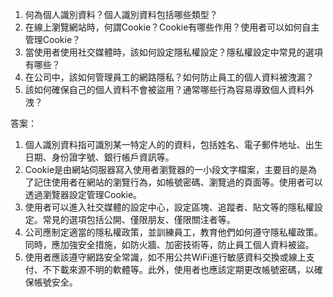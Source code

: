 1. 何為個人識別資料？個人識別資料包括哪些類型？
2. 在線上瀏覽網站時，何謂Cookie？Cookie有哪些作用？使用者可以如何自主管理Cookie？
3. 當使用者使用社交媒體時，該如何設定隱私權設定？隱私權設定中常見的選項有哪些？
4. 在公司中，該如何管理員工的網路隱私？如何防止員工的個人資料被洩漏？
5. 該如何確保自己的個人資料不會被盜用？通常哪些行為容易導致個人資料外洩？

答案：
1. 個人識別資料指可識別某一特定人的的資料，包括姓名、電子郵件地址、出生日期、身份證字號、銀行帳戶資訊等。 
2. Cookie是由網站伺服器寫入使用者瀏覽器的一小段文字檔案，主要目的是為了記住使用者在網站的瀏覽行為，如帳號密碼、瀏覽過的頁面等。使用者可以透過瀏覽器設定管理Cookie。
3. 使用者可以進入社交媒體的設定中心，設定區塊、追蹤者、貼文等的隱私權設定。常見的選項包括公開、僅限朋友、僅限關注者等。
4. 公司應制定適當的隱私權政策，並訓練員工，教育他們如何遵守隱私權政策。同時，應加強安全措施，如防火牆、加密技術等，防止員工個人資料被盜。
5. 使用者應該遵守網路安全常識，如不用公共WiFi進行敏感資料交換或線上支付、不下載來源不明的軟體等。此外，使用者也應該定期更改帳號密碼，以確保帳號安全。